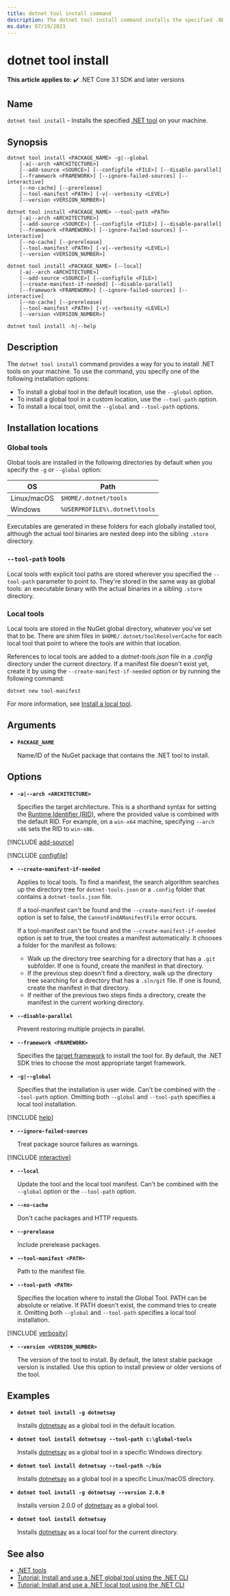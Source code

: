 ```yaml
---
title: dotnet tool install command
description: The dotnet tool install command installs the specified .NET tool on your machine.
ms.date: 07/19/2023
---
```

# dotnet tool install

**This article applies to:** ✔️ .NET Core 3.1 SDK and later versions

## Name

`dotnet tool install` - Installs the specified [.NET tool](global-tools.md) on your machine.

## Synopsis

```dotnetcli
dotnet tool install <PACKAGE_NAME> -g|--global
    [-a|--arch <ARCHITECTURE>]
    [--add-source <SOURCE>] [--configfile <FILE>] [--disable-parallel]
    [--framework <FRAMEWORK>] [--ignore-failed-sources] [--interactive]
    [--no-cache] [--prerelease]
    [--tool-manifest <PATH>] [-v|--verbosity <LEVEL>]
    [--version <VERSION_NUMBER>]

dotnet tool install <PACKAGE_NAME> --tool-path <PATH>
    [-a|--arch <ARCHITECTURE>]
    [--add-source <SOURCE>] [--configfile <FILE>] [--disable-parallel]
    [--framework <FRAMEWORK>] [--ignore-failed-sources] [--interactive]
    [--no-cache] [--prerelease]
    [--tool-manifest <PATH>] [-v|--verbosity <LEVEL>]
    [--version <VERSION_NUMBER>]

dotnet tool install <PACKAGE_NAME> [--local]
    [-a|--arch <ARCHITECTURE>]
    [--add-source <SOURCE>] [--configfile <FILE>]
    [--create-manifest-if-needed] [--disable-parallel]
    [--framework <FRAMEWORK>] [--ignore-failed-sources] [--interactive]
    [--no-cache] [--prerelease]
    [--tool-manifest <PATH>] [-v|--verbosity <LEVEL>]
    [--version <VERSION_NUMBER>]

dotnet tool install -h|--help
```

## Description

The `dotnet tool install` command provides a way for you to install .NET tools on your machine. To use the command, you specify one of the following installation options:

* To install a global tool in the default location, use the `--global` option.
* To install a global tool in a custom location,  use the `--tool-path` option.
* To install a local tool, omit the `--global` and `--tool-path` options.

## Installation locations

### Global tools

Global tools are installed in the following directories by default when you specify the `-g` or `--global` option:

| OS          | Path                          |
|-------------|-------------------------------|
| Linux/macOS | `$HOME/.dotnet/tools`         |
| Windows     | `%USERPROFILE%\.dotnet\tools` |

Executables are generated in these folders for each globally installed tool, although the actual tool binaries are nested deep into the sibling `.store` directory.

### `--tool-path` tools

Local tools with explicit tool paths are stored wherever you specified the `--tool-path` parameter to point to. They're stored in the same way as global tools: an executable binary with the actual binaries in a sibling `.store` directory.

### Local tools

Local tools are stored in the NuGet global directory, whatever you've set that to be. There are shim files in `$HOME/.dotnet/toolResolverCache` for each local tool that point to where the tools are within that location.

References to local tools are added to a *dotnet-tools.json* file in a *.config* directory under the current directory. If a manifest file doesn't exist yet, create it by using the `--create-manifest-if-needed` option or by running the following command:

```dotnetcli
dotnet new tool-manifest
```

For more information, see [Install a local tool](global-tools.md#install-a-local-tool).

## Arguments

- **`PACKAGE_NAME`**

  Name/ID of the NuGet package that contains the .NET tool to install.

## Options

- **`-a|--arch <ARCHITECTURE>`**

  Specifies the target architecture. This is a shorthand syntax for setting the [Runtime Identifier (RID)](../../../docs/core/rid-catalog.md), where the provided value is combined with the default RID. For example, on a `win-x64` machine, specifying `--arch x86` sets the RID to `win-x86`.

[!INCLUDE [add-source](../../../includes/cli-add-source.md)]

[!INCLUDE [configfile](../../../includes/cli-configfile.md)]

- **`--create-manifest-if-needed`**

  Applies to local tools. To find a manifest, the search algorithm searches up the directory tree for `dotnet-tools.json` or a `.config` folder that contains a `dotnet-tools.json` file.

  If a tool-manifest can't be found and the `--create-manifest-if-needed` option is set to false, the `CannotFindAManifestFile` error occurs.

  If a tool-manifest can't be found and the `--create-manifest-if-needed` option is set to true, the tool creates a manifest automatically. It chooses a folder for the manifest as follows:

  * Walk up the directory tree searching for a directory that has a `.git` subfolder. If one is found, create the manifest in that directory.
  * If the previous step doesn't find a directory, walk up the directory tree searching for a directory that has a `.sln/git` file. If one is found, create the manifest in that directory.
  * If neither of the previous two steps finds a directory, create the manifest in the current working directory.

- **`--disable-parallel`**

  Prevent restoring multiple projects in parallel.

- **`--framework <FRAMEWORK>`**

  Specifies the [target framework](../../standard/frameworks.md) to install the tool for. By default, the .NET SDK tries to choose the most appropriate target framework.

- **`-g|--global`**

  Specifies that the installation is user wide. Can't be combined with the `--tool-path` option. Omitting both `--global` and `--tool-path` specifies a local tool installation.

[!INCLUDE [help](../../../includes/cli-help.md)]

- **`--ignore-failed-sources`**

  Treat package source failures as warnings.

[!INCLUDE [interactive](../../../includes/cli-interactive.md)]

- **`--local`**

  Update the tool and the local tool manifest. Can't be combined with the `--global` option or the `--tool-path` option.

- **`--no-cache`**

  Don't cache packages and HTTP requests.

- **`--prerelease`**

  Include prerelease packages.

- **`--tool-manifest <PATH>`**

  Path to the manifest file.

- **`--tool-path <PATH>`**

  Specifies the location where to install the Global Tool. PATH can be absolute or relative. If PATH doesn't exist, the command tries to create it. Omitting both `--global` and `--tool-path` specifies a local tool installation.

[!INCLUDE [verbosity](../../../includes/cli-verbosity.md)]

- **`--version <VERSION_NUMBER>`**

  The version of the tool to install. By default, the latest stable package version is installed. Use this option to install preview or older versions of the tool.

## Examples

- **`dotnet tool install -g dotnetsay`**

  Installs [dotnetsay](https://www.nuget.org/packages/dotnetsay/) as a global tool in the default location.

- **`dotnet tool install dotnetsay --tool-path c:\global-tools`**

  Installs [dotnetsay](https://www.nuget.org/packages/dotnetsay/) as a global tool in a specific Windows directory.

- **`dotnet tool install dotnetsay --tool-path ~/bin`**

  Installs [dotnetsay](https://www.nuget.org/packages/dotnetsay/) as a global tool in a specific Linux/macOS directory.

- **`dotnet tool install -g dotnetsay --version 2.0.0`**

  Installs version 2.0.0 of [dotnetsay](https://www.nuget.org/packages/dotnetsay/) as a global tool.

- **`dotnet tool install dotnetsay`**

  Installs [dotnetsay](https://www.nuget.org/packages/dotnetsay/) as a local tool for the current directory.

## See also

- [.NET tools](global-tools.md)
- [Tutorial: Install and use a .NET global tool using the .NET CLI](global-tools-how-to-use.md)
- [Tutorial: Install and use a .NET local tool using the .NET CLI](local-tools-how-to-use.md)
